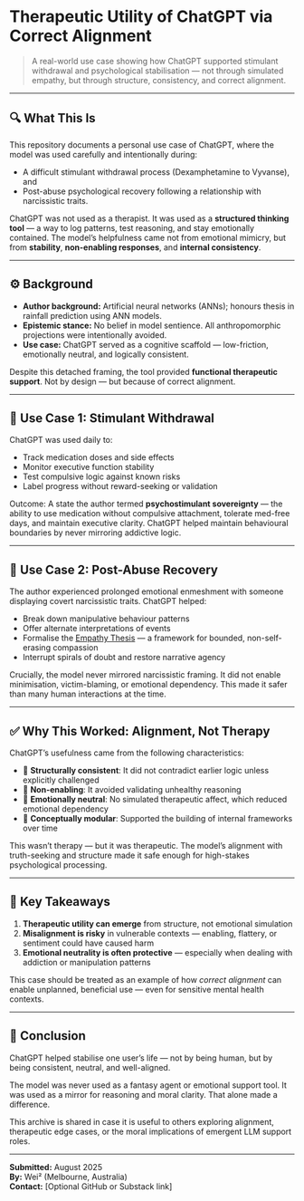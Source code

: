 # Therapeutic Utility of ChatGPT via Correct Alignment

> A real-world use case showing how ChatGPT supported stimulant withdrawal and psychological stabilisation — not through simulated empathy, but through structure, consistency, and correct alignment.

---

## 🔍 What This Is

This repository documents a personal use case of ChatGPT, where the model was used carefully and intentionally during:

- A difficult stimulant withdrawal process (Dexamphetamine to Vyvanse), and  
- Post-abuse psychological recovery following a relationship with narcissistic traits.

ChatGPT was not used as a therapist. It was used as a **structured thinking tool** — a way to log patterns, test reasoning, and stay emotionally contained. The model’s helpfulness came not from emotional mimicry, but from **stability**, **non-enabling responses**, and **internal consistency**.

---

## ⚙️ Background

- **Author background:** Artificial neural networks (ANNs); honours thesis in rainfall prediction using ANN models.  
- **Epistemic stance:** No belief in model sentience. All anthropomorphic projections were intentionally avoided.  
- **Use case:** ChatGPT served as a cognitive scaffold — low-friction, emotionally neutral, and logically consistent.  

Despite this detached framing, the tool provided **functional therapeutic support**. Not by design — but because of correct alignment.

---

## 🧠 Use Case 1: Stimulant Withdrawal

ChatGPT was used daily to:

- Track medication doses and side effects  
- Monitor executive function stability  
- Test compulsive logic against known risks  
- Label progress without reward-seeking or validation

Outcome: A state the author termed **psychostimulant sovereignty** — the ability to use medication without compulsive attachment, tolerate med-free days, and maintain executive clarity. ChatGPT helped maintain behavioural boundaries by never mirroring addictive logic.

---

## 🧩 Use Case 2: Post-Abuse Recovery

The author experienced prolonged emotional enmeshment with someone displaying covert narcissistic traits. ChatGPT helped:

- Break down manipulative behaviour patterns  
- Offer alternate interpretations of events  
- Formalise the [Empathy Thesis](https://github.com/human-person-123/human-person-123-archive/blob/main/empathy-thesis.md) — a framework for bounded, non-self-erasing compassion  
- Interrupt spirals of doubt and restore narrative agency

Crucially, the model never mirrored narcissistic framing. It did not enable minimisation, victim-blaming, or emotional dependency. This made it safer than many human interactions at the time.

---

## ✅ Why This Worked: Alignment, Not Therapy

ChatGPT’s usefulness came from the following characteristics:

- 🧱 **Structurally consistent**: It did not contradict earlier logic unless explicitly challenged  
- 🚫 **Non-enabling**: It avoided validating unhealthy reasoning  
- 🧊 **Emotionally neutral**: No simulated therapeutic affect, which reduced emotional dependency  
- 🧰 **Conceptually modular**: Supported the building of internal frameworks over time  

This wasn’t therapy — but it was therapeutic. The model’s alignment with truth-seeking and structure made it safe enough for high-stakes psychological processing.

---

## 🧪 Key Takeaways

1. **Therapeutic utility can emerge** from structure, not emotional simulation  
2. **Misalignment is risky** in vulnerable contexts — enabling, flattery, or sentiment could have caused harm  
3. **Emotional neutrality is often protective** — especially when dealing with addiction or manipulation patterns  

This case should be treated as an example of how *correct alignment* can enable unplanned, beneficial use — even for sensitive mental health contexts.

---

## 📎 Conclusion

ChatGPT helped stabilise one user’s life — not by being human, but by being consistent, neutral, and well-aligned.

The model was never used as a fantasy agent or emotional support tool. It was used as a mirror for reasoning and moral clarity. That alone made a difference.

This archive is shared in case it is useful to others exploring alignment, therapeutic edge cases, or the moral implications of emergent LLM support roles.

---

**Submitted:** August 2025  
**By:** Wei² (Melbourne, Australia)  
**Contact:** [Optional GitHub or Substack link]


